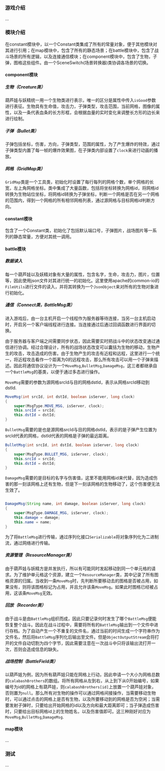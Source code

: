 ### 游戏介绍

...

### 模块介绍

在constant模块中，以一个Constant类集成了所有的常量对象，便于其他模块对其进行引用；在map模块中，包含了所有的静态场景；在battle模块中，包含了战斗场景的所有逻辑，以及连接通信模块；在component模块中，包含了生物，子弹，图格这些组件。由一个SceneSwitch(场景转换器)类协调各场景的切换。

#### component模块

##### 生物（Creature类）

葫芦娃与妖精统一用一个生物类进行表示，唯一的区分是属性中传入`isGood`参数进行表征。生物具有生命值，攻击力，子弹类型，攻击范围，当前网格，图像的属性，以及一条代表血条的长方形框，会根据血量的实时变化来调整长方形的边长来进行绘制。

##### 子弹（Bullet类）

子弹包括坐标，伤害，方向，子弹类型，范围的属性，为了产生爆炸的特效，通过子弹类型内置了每一帧的爆炸效果图，在子弹类内部设置了`clock`来进行动画的播放。

##### 网格（GridMap类）

`GridMap`类是一个工具类，初始化时设置了每行每列的网格个数，单个网格的长宽，左上角网格坐标。类中集成了大量函数，包括将坐标转换为网格id，将网格id转换为生物站位坐标，将网格id转换为子弹坐标，判断一个网格是否在另一个网格的范围内，得到一个网格的所有相邻网格列表，通过源网格与目标网格id判断方向。

#### constant模块

包含了一个Constant类，初始化了包括默认端口号，子弹图片，战场图片等一系列的静态常量，方便对其统一调用。

#### battle模块

##### 数据读入

每一个葫芦娃以及妖精对象有大量的属性，包含名字，生命，攻击力，图片，位置等，因此使用json文件对其进行统一的初始化。这里使用apache的common-io的`FileUtils`进行文件的读入，并将其转换为一个`JsonObject`来对所有的生物对象进行初始化。

##### 通信（Connect类，BattleMsg类）

进入游戏后，由一台主机开启一个线程作为服务器等待连接，当另一台主机启动时，开启另一个客户端线程进行连接。当连接通过后通过回调函数进行界面的切换。

由于服务器与客户端之间需要同步状态，因此需要实时把战斗中的状态改变通过通信进行协调。经过合理设计，所有的战场状态改变可以囊括为生物的移动，生物产生的攻击，攻击造成的伤害。由于生物产生的攻击有近程和远程，这里进行一个统一，将近程攻击看作一个距离为0的远程攻击，那么所有攻击可以用一个子弹来描述。因此将通信协议设计为一个`MoveMsg`,`BulletMsg`,`DamageMsg`，这三者都继承自一个`BattleMsg`的基类，以便于通过多态进行操作。

`MoveMsg`需要的参数为源网格srcId与目的网格dstId，表示从网格srcId移动到dstId.

```java
MoveMsg(int srcId, int dstId, boolean isServer, long clock)
{
	super(MsgType.MOVE_MSG, isServer, clock);
	this.srcId = srcId;
	this.dstId = dstId;
}
```

`BulletMsg`需要的是也是源网格srcId与目的网格dstId，表示的是子弹产生位置为srcId代表的网格，dstId代表的网格是子弹的最远距离。

```java
BulletMsg(int srcId, int dstId, boolean isServer, long clock)
{
    super(MsgType.BULLET_MSG, isServer, clock);
    this.srcId = srcId;
    this.dstId = dstId;
}
```

`DamageMsg`需要的是目标的名字与伤害值，这里不能用网格id来代替，因为造成伤害的那一刻该网格上还有生物，但是下一刻该网格的生物移动了，这个伤害便无法生效了。

```java

DamageMsg(String name, int damage, boolean isServer, long clock)
{
    super(MsgType.DAMAGE_MSG, isServer, clock);
    this.damage = damage;
    this.name = name;
}
```

为了将`BattleMsg`进行传输，通过序列化接口`Serializable`将对象序列化为二进制流，通过网络进行传输。

##### 资源管理（ResourceManager类）

由于葫芦娃与妖精方是并发执行，所以有可能同时发起移动到同一个单元格的请求。为了维护单元格这个资源，建立一个`ResourceManager`类，其中记录了所有图格资源的归属。当收到一条`MoveMsg`时，先判断所要移动去的图格是否被占用，如果没有，则将该图格标记为占用，并且允许该条`MoveMsg`。如果此时图格已经被占用，这该条`MoveMsg`无效。

##### 回放（Recorder类）

由于战斗是由`BattleMsg`组织而成，因此只要记录何时发生了哪个`BattleMsg`便能恢复整个战斗。因此在战斗过程中，需要将所有的`BattleMsg`输出到一个文件中进行存档。为了自动产生一个不重复的文件名，通过当前的时间生成一个字符串作为文件名，然后将`BattleMsg`序列化后输出至文件。但是`ObjectOutputStream`会将打开的文件自动切割为四个字节，因此需要注意在一次战斗中只将该输出流打开一次，否则会造成信息的缺失。

##### 战场控制（BattleField类）

以葫芦娃为例，因为所有葫芦娃只能在网格上行动，因此申请一个大小为网格总数的`calabashBrothers`的数组。将所有网格从左到右，从上到下从0开始编号，如果编号为id的网格上有葫芦娃，则`calabashBrothers[id]`上放置一个葫芦娃对象，否则置为`null`。那么所有对生物的操作可以通过网格间接操作，当需要移动生物时，可以通过点击的网格上是否有生物，以及所要移动到的网格是否为空闲；当需要发射子弹时，只要给出开始网格的id以及方向和最大距离即可；当子弹造成伤害时，只要给出目标网格id上的生物姓名，以及伤害值即可。这三种刚好对应为`MoveMsg`,`BulletMsg`,`DamageMsg`.

#### map模块

...

### 测试

...



